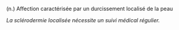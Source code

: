 (n.) Affection caractérisée par un durcissement localisé de la peau

*La sclérodermie localisée nécessite un suivi médical régulier.*